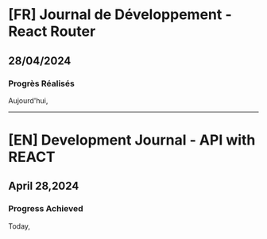 # [FR] Journal de Développement -React Router

## 28/04/2024

### Progrès Réalisés

Aujourd'hui,

---

# [EN] Development Journal - API with REACT

## April 28,2024

### Progress Achieved

Today,
